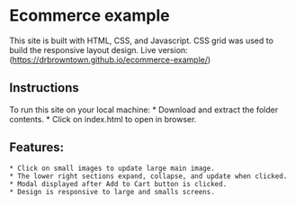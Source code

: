 # Ecommerce example

This site is built with HTML, CSS, and Javascript. CSS grid was used to build the responsive layout design. 
Live version:
(https://drbrowntown.github.io/ecommerce-example/)

## Instructions
To run this site on your local machine: 
    * Download and extract the folder contents.
    * Click on index.html to open in browser.

## Features:
    * Click on small images to update large main image.
    * The lower right sections expand, collapse, and update when clicked.
    * Modal displayed after Add to Cart button is clicked.
    * Design is responsive to large and smalls screens.


